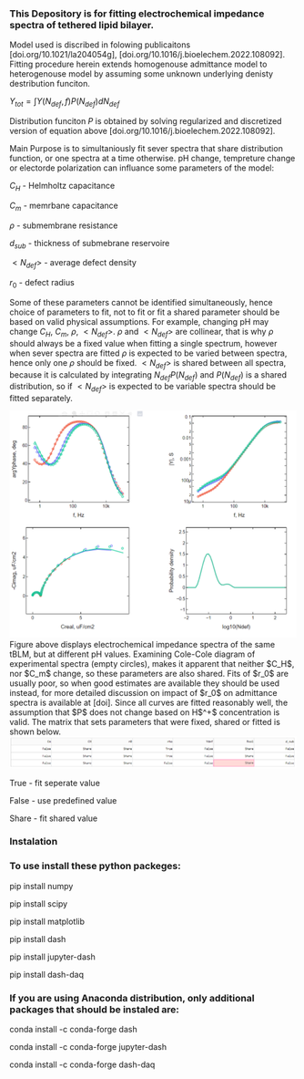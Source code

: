 ### This Depository is for fitting electrochemical impedance spectra of tethered lipid bilayer. 

Model used is discribed in folowing publicaitons [doi.org/10.1021/la204054g], [doi.org/10.1016/j.bioelechem.2022.108092]. Fitting procedure herein extends homogenouse admittance model to heterogenouse model by assuming some unknown underlying denisty destribution funciton.

$Y_{tot} = \int{Y(N_{def}, f) P(N_{def})} dN_{def}$

Distribution funciton $P$ is obtained by solving regularized and discretized version of equation above [doi.org/10.1016/j.bioelechem.2022.108092].

Main Purpose is to simultaniously fit sever spectra that share distribution function, or one spectra at a time otherwise. pH change, tempreture change or electorde polarization can influance some parameters of the model:

$C_H$ - Helmholtz capacitance

$C_m$ - memrbane capacitance

$\rho$ - submembrane resistance

$d_{sub}$ - thickness of submebrane reservoire

$< N_{def} >$ - average defect density

$r_0$ - defect radius

Some of these parameters cannot be identified simultaneously, hence choice of parameters to fit, not to fit or fit a shared parameter should be based on valid physical assumptions. For example, changing pH may change $C_H$, $C_m$, $\rho$, $< N_{def} >$. $\rho$ and $< N_{def} >$ are collinear, that is why $\rho$ should always be a fixed value when fitting a single spectrum, however when sever spectra are fitted $\rho$ is expected to be varied between spectra, hence only one $\rho$ should be fixed. $< N_{def} >$  is shared between all spectra, because it is calculated by integrating  $N_{def} P(N_{def})$ and $P(N_{def})$ is a shared distribution, so if $< N_{def} >$ is expected to be variable spectra should be fitted separately. 

<img src="imeges/CH_r0_pdf_shared.png" alt="fit" width="600"/>
Figure above displays electrochemical impedance spectra of the same tBLM, but at different pH values. Examining Cole-Cole diagram of experimental spectra (empty circles), makes it apparent that neither $C_H$, nor $C_m$ change, so these parameters are also shared. Fits of $r_0$ are usually poor, so when good estimates are available they should be used instead, for more detailed discussion on impact of $r_0$ on admittance spectra is available at [doi]. Since all curves are fitted reasonably well, the assumption that $P$ does not change based on H$^+$ concentration is valid. The matrix that sets parameters that were fixed, shared or fitted is shown below. 

<img src="imeges/fit_matrix.png" alt="fitmtx" width="800"/>

True - fit seperate value

False - use predefined value

Share - fit shared value

### Instalation

### To use install these python packeges:

pip install numpy

pip install scipy

pip install matplotlib

pip install dash

pip install jupyter-dash

pip install dash-daq

### If you are using Anaconda distribution, only additional packages that should be instaled are: 

conda install -c conda-forge dash

conda install -c conda-forge jupyter-dash

conda install -c conda-forge dash-daq






